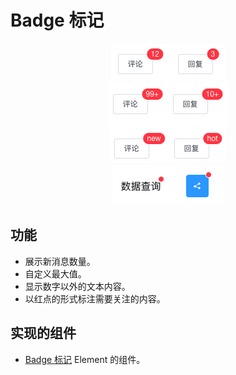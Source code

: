 # Badge 标记
<div align="center">
  <img src="screenshot/basic.png" alt="外观"><br>
  <img src="screenshot/max.png" alt="外观"><br>
  <img src="screenshot/string.png" alt="外观"><br>
  <img src="screenshot/dot.png" alt="外观"><br>
</div>

## 功能
* 展示新消息数量。
* 自定义最大值。
* 显示数字以外的文本内容。
* 以红点的形式标注需要关注的内容。

## 实现的组件
* [Badge 标记](http://element-cn.eleme.io/#/zh-CN/component/badge) Element 的组件。




